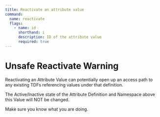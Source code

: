 ```yaml
---
title: Reactivate an attribute value
command:
  name: reactivate
  flags:
    - name: id
      shorthand: i
      description: ID of the attribute value
      required: true
---
```


# Unsafe Reactivate Warning

Reactivating an Attribute Value can potentially open up an access path to any existing TDFs referencing values under that definition.

The Active/Inactive state of the Attribute Definition and Namespace above this Value will NOT be changed.

Make sure you know what you are doing.
